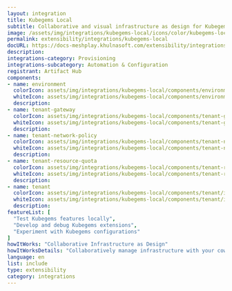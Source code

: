 ```yaml
---
layout: integration
title: Kubegems Local
subtitle: Collaborative and visual infrastructure as design for Kubegems Local
image: /assets/img/integrations/kubegems-local/icons/color/kubegems-local-color.svg
permalink: extensibility/integrations/kubegems-local
docURL: https://docs-meshplay.khulnasoft.com/extensibility/integrations/kubegems-local
description: 
integrations-category: Provisioning
integrations-subcategory: Automation & Configuration
registrant: Artifact Hub
components: 
- name: environment
  colorIcon: assets/img/integrations/kubegems-local/components/environment/icons/color/environment-color.svg
  whiteIcon: assets/img/integrations/kubegems-local/components/environment/icons/white/environment-white.svg
  description: 
- name: tenant-gateway
  colorIcon: assets/img/integrations/kubegems-local/components/tenant-gateway/icons/color/tenant-gateway-color.svg
  whiteIcon: assets/img/integrations/kubegems-local/components/tenant-gateway/icons/white/tenant-gateway-white.svg
  description: 
- name: tenant-network-policy
  colorIcon: assets/img/integrations/kubegems-local/components/tenant-network-policy/icons/color/tenant-network-policy-color.svg
  whiteIcon: assets/img/integrations/kubegems-local/components/tenant-network-policy/icons/white/tenant-network-policy-white.svg
  description: 
- name: tenant-resource-quota
  colorIcon: assets/img/integrations/kubegems-local/components/tenant-resource-quota/icons/color/tenant-resource-quota-color.svg
  whiteIcon: assets/img/integrations/kubegems-local/components/tenant-resource-quota/icons/white/tenant-resource-quota-white.svg
  description: 
- name: tenant
  colorIcon: assets/img/integrations/kubegems-local/components/tenant/icons/color/tenant-color.svg
  whiteIcon: assets/img/integrations/kubegems-local/components/tenant/icons/white/tenant-white.svg
  description: 
featureList: [
  "Test Kubegems features locally",
  "Develop and debug Kubegems extensions",
  "Experiment with Kubegems configurations"
]
howItWorks: "Collaborative Infrastructure as Design"
howItWorksDetails: "Collaboratively manage infrastructure with your coworkers synchronously sharing the same designs."
language: en
list: include
type: extensibility
category: integrations
---
```

